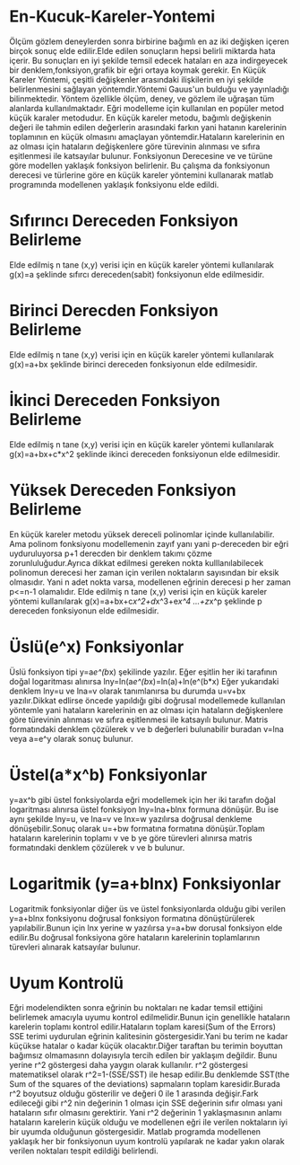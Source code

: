 # En-Kucuk-Kareler-Yontemi
Ölçüm gözlem deneylerden sonra birbirine bağımlı en az iki değişken içeren birçok sonuç elde edilir.Elde edilen sonuçların hepsi belirli miktarda hata içerir. Bu sonuçları en iyi şekilde temsil edecek hataları en aza indirgeyecek bir denklem,fonksiyon,grafik bir eğri ortaya koymak gerekir.
En Küçük Kareler Yöntemi, çeşitli değişkenler arasındaki ilişkilerin en iyi şekilde belirlenmesini sağlayan yöntemdir.Yöntemi Gauus'un bulduğu ve yayınladığı  bilinmektedir.  Yöntem özellikle ölçüm, deney, ve gözlem ile uğraşan tüm alanlarda kullanılmaktadır.
Eğri modelleme için kullanılan en popüler metod küçük karaler metodudur. En küçük kareler metodu, bağımlı değişkenin değeri ile tahmin edilen değerlerin arasındaki farkın yani hatanın karelerinin toplamının en küçük olmasını amaçlayan yöntemdir.Hataların karelerinin en az olması için hataların değişkenlere göre türevinin alınması ve sıfıra eşitlenmesi ile katsayılar bulunur.
Fonksiyonun Derecesine ve ve türüne  göre modellen yaklaşık fonksiyon belirlenir.
Bu çalışma da fonksiyonun derecesi ve türlerine göre en küçük kareler yöntemini kullanarak matlab programında  modellenen yaklaşık fonksiyonu elde edildi.
# Sıfırıncı Dereceden Fonksiyon Belirleme
Elde edilmiş n tane (x,y) verisi için en küçük kareler yöntemi kullanılarak g(x)=a şeklinde sıfırcı dereceden(sabit) fonksiyonun elde edilmesidir.
# Birinci Derecden Fonksiyon Belirleme
Elde edilmiş n tane (x,y) verisi için en küçük kareler yöntemi kullanılarak g(x)=a+bx şeklinde birinci dereceden  fonksiyonun elde edilmesidir.
# İkinci Dereceden Fonksiyon Belirleme
Elde edilmiş n tane (x,y) verisi için en küçük kareler yöntemi kullanılarak g(x)=a+bx+c*x^2 şeklinde ikinci dereceden  fonksiyonun elde edilmesidir.
# Yüksek Dereceden Fonksiyon Belirleme
En küçük kareler metodu yüksek dereceli polinomlar içinde kullanılabilir. Ama polinom fonksiyonu modellemenin zayıf yanı yani p-dereceden bir eğri uyduruluyorsa p+1 derecden bir denklem takımı çözme zorunluluğudur.Ayrıca dikkat edilmesi gereken nokta kulllanılabilecek polinomun derecesi her zaman için verilen noktaların sayısından bir eksik olmasıdır. Yani n adet nokta varsa, modellenen eğrinin derecesi p her zaman p<=n-1 olamalıdır.
Elde edilmiş n tane (x,y) verisi için en küçük kareler yöntemi kullanılarak g(x)=a+bx+c*x^2+d*x^3+e*x^4 ...+z*x^p şeklinde p dereceden  fonksiyonun elde edilmesidir.
# Üslü(e^x) Fonksiyonlar
Üslü fonksiyon tipi y=a*e^(b*x) şekilinde  yazılır. Eğer eşitlin her iki tarafının  doğal logaritması alınırsa 
lny=ln(a*e^(b*x)=ln(a)+ln(e^(b*x) 
Eğer yukarıdaki denklem lny=u ve lna=v olarak tanımlanırsa bu durumda u=v+bx yazılır.Dikkat edlirse öncede yapıldığı gibi doğrusal modellemede kullanılan yöntemle yani hataların karelerinin en az olması için hataların değişkenlere göre türevinin alınması ve sıfıra eşitlenmesi ile katsayılı bulunur.
Matris formatındaki denklem çözülerek v ve b değerleri bulunabilir buradan v=lna veya a=e^y  olarak sonuç bulunur.
# Üstel(a*x^b) Fonksiyonlar
y=ax^b gibi üstel fonksiyolarda eğri modellemek için her iki tarafın doğal logaritması alınırsa üstel fonksiyon 
lny=lna+blnx formuna dönüşür.
Bu ise aynı şekilde lny=u, ve lna=v ve lnx=w yazılırsa doğrusal denkleme dönüşebilir.Sonuç olarak
u=+bw formatına formatına dönüşür.Toplam hataların karelerinin toplamı v ve b ye göre türevleri alınırsa matris formatındaki denklem çözülerek v ve b bulunur.
# Logaritmik (y=a+blnx) Fonksiyonlar
Logaritmik fonksiyonlar diğer üs ve üstel fonksiyonlarda olduğu gibi verilen y=a+blnx fonksiyonu doğrusal fonksiyon formatına dönüştürülerek yapılabilir.Bunun için lnx yerine 
w yazılırsa y=a+bw dorusal fonksiyon elde edilir.Bu doğrusal fonksiyona göre hataların karelerinin toplamlarının türevleri alınarak katsayılar bulunur.
# Uyum Kontrolü
Eğri modelendikten sonra eğrinin bu noktaları ne kadar temsil ettiğini belirlemek amacıyla uyumu kontrol edilmelidir.Bunun için genellikle hataların karelerin toplamı kontrol edilir.Hataların toplam karesi(Sum of the Errors) SSE terimi uydurulan eğrinin kalitesinin göstergesidir.Yani bu terim ne kadar küçükse hatalar o kadar küçük olacaktır.Diğer taraftan bu terimin boyuttan bağımsız olmamasınn dolayısıyla tercih edilen bir yaklaşım değildir. Bunu yerine r^2 göstergesi daha yaygın olarak kullanılır.  r^2 göstergesi matematiksel olarak r^2=1-(SSE/SST) ile hesap edilir.Bu denklemde SST(the Sum of the squares of the deviations) sapmaların toplam karesidir.Burada r^2 boyutsuz olduğu gösterilir ve değeri 0 ile 1 arasında değişir.Fark edileceği gibi r^2 nin değerinin 1 olması için SSE değerinin sıfır olması yani hataların sıfır olmasını gerektirir. Yani r^2 değerinin 1 yaklaşmasının anlamı hataların karelerin küçük olduğu ve modellenen eğri ile verilen noktaların iyi bir uyumda olduğunun göstergesidir.
Matlab programda modellenen yaklaşık her bir fonksiyonun uyum kontrolü yapılarak ne kadar yakın olarak verilen noktaları tespit edildiği belirlendi.
